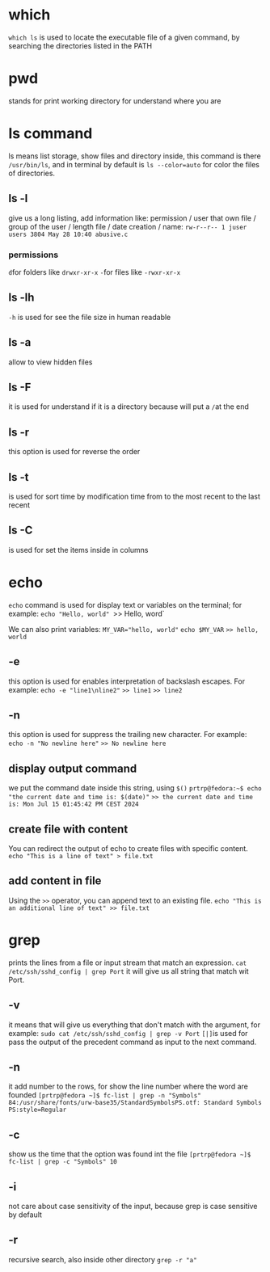 # which
`which ls` is used to locate the executable file of a given command, by searching the directories listed in the PATH 
# pwd
stands for print working directory for understand where you are
# ls command
ls means list storage, show files and directory inside, this command is there `/usr/bin/ls`, and in terminal by default is `ls --color=auto` for color the files of directories.
## ls -l
give us a long listing, add information like:
permission / user that own file / group of the user / length file / date creation / name:
`rw-r--r-- 1 juser users 3804 May 28 10:40 abusive.c`
### permissions
`d`for folders like `drwxr-xr-x` 
`-`for files  like `-rwxr-xr-x`
## ls -lh
`-h` is used for see the file size in human readable
## ls -a
allow to view hidden files 
## ls -F
it is used for understand if it is a directory because will put a `/`at the end
## ls -r
this option is used for reverse the order
## ls -t
is used for sort time by modification time from to the most recent to the last recent
## ls -C
is used for set the items inside in columns 
# echo
`echo` command is used for display text or variables on the terminal; for example:
`echo "Hello, world"
`>> Hello, word` 

We can also print variables:
`MY_VAR="hello, world"`
`echo $MY_VAR`
`>> hello, world`
## -e
this option is used for enables interpretation of backslash escapes. For example:
`echo -e "line1\nline2"`
`>> line1`
`>> line2`
## -n
this option is used for suppress the trailing new character. For example:
`echo -n "No newline here"`
`>> No newline here`
## display output command
we put the command date inside this string, using `$()`
`prtrp@fedora:~$ echo "the current date and time is: $(date)"`
`>> the current date and time is: Mon Jul 15 01:45:42 PM CEST 2024`
## create file with content
You can redirect the output of echo to create files with specific content.
`echo "This is a line of text" > file.txt`

## add content in file
Using the `>>` operator, you can append text to an existing file.
`echo "This is an additional line of text" >> file.txt`

# grep
prints the lines from a file or input stream that match an expression.
`cat /etc/ssh/sshd_config | grep Port`
it will give us all string that match wit Port. 
## -v
it means that will give us everything that don't match with the argument, for example:
`sudo cat /etc/ssh/sshd_config | grep -v Port`
`[|]`is used for pass the output of the precedent command as input to the next command.
## -n 
it add number to the rows, for show the line number where the word are founded 
`[prtrp@fedora ~]$ fc-list | grep -n "Symbols"`
`84:/usr/share/fonts/urw-base35/StandardSymbolsPS.otf: Standard Symbols PS:style=Regular`
## -c
show us the time that the option was found int the file 
`[prtrp@fedora ~]$ fc-list | grep -c "Symbols"
10`
## -i
not care about case sensitivity of the input, because grep is case sensitive by default
## -r
recursive search, also inside other directory 
`grep -r "a"`